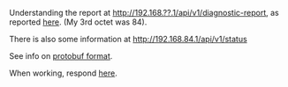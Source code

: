 Understanding the report at http://192.168.??.1/api/v1/diagnostic-report,
as reported [here](https://www.reddit.com/r/GoogleWiFi/comments/8sv3e4/adding_googles_ipv6_addresses_seems_to_help_with/). (My 3rd octet was 84).

There is also some information at http://192.168.84.1/api/v1/status

See info on [protobuf format](https://developers.google.com/protocol-buffers/docs/encoding).

When working, respond [here](https://www.reddit.com/r/GoogleWiFi/comments/ixrgfx/how_to_understand_the_google_wifi_diagnostics/).

